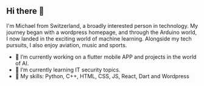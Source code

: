 ## Hi there 👋
I'm Michael from Switzerland, a broadly interested person in technology.
My journey began with a wordpress homepage, and through the Arduino world,
I now landed in the exciting world of machine learning.
Alongside my tech pursuits, I also enjoy aviation, music and sports.

- 🔭 I’m currently working on a flutter mobile APP and projects in the world of AI.
- 🌱 I’m currently learning IT security topics.
- 🚀 My skills: Python, C++, HTML, CSS, JS, React, Dart and Wordpress
